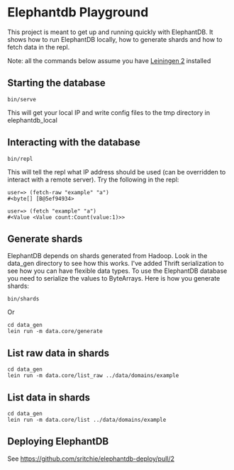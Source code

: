 # Elephantdb Playground

This project is meant to get up and running quickly with ElephantDB. It shows how to run ElephantDB locally, how to generate shards and how to fetch data in the repl.

Note: all the commands below assume you have [Leiningen 2](https://github.com/technomancy/leiningen) installed 

## Starting the database

    bin/serve
  
This will get your local IP and write config files to the tmp directory in elephantdb_local

## Interacting with the database

    bin/repl

This will tell the repl what IP address should be used (can be overridden to interact with a remote server). Try the following in the repl:
  
    user=> (fetch-raw "example" "a")
    #<byte[] [B@5ef94934>
    
    user=> (fetch "example" "a")
    #<Value <Value count:Count(value:1)>>
  
## Generate shards

ElephantDB depends on shards generated from Hadoop. Look in the data_gen directory to see how this works. 
I've added Thrift serialization to see how you can have flexible data types. To use the ElephantDB database you need to serialize the values to ByteArrays. Here is how you generate shards:

    bin/shards
    
Or
    
    cd data_gen
    lein run -m data.core/generate
  
## List raw data in shards

    cd data_gen
    lein run -m data.core/list_raw ../data/domains/example
  
## List data in shards

    cd data_gen
    lein run -m data.core/list ../data/domains/example

## Deploying ElephantDB

See https://github.com/sritchie/elephantdb-deploy/pull/2
